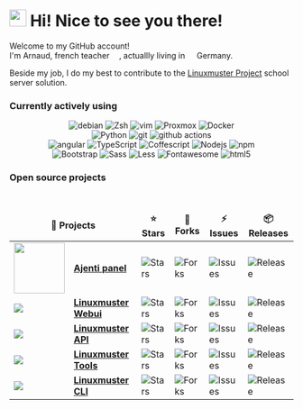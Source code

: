 <h1><img src="https://emojis.slackmojis.com/emojis/images/1643514612/6181/waving_hand_animated.gif?1643514612" width="30"/> Hi! Nice to see you there!</h1>

<p>Welcome to my GitHub account! </br> I'm Arnaud, french teacher <img src="https://cdn-icons-png.flaticon.com/512/323/323315.png" width="13"/>, 
actuallly living in <img src="https://cdn-icons-png.flaticon.com/512/323/323332.png" width="13"/> Germany. 

Beside my job, I do my best to contribute to the [Linuxmuster Project](https://www.linuxmuster.net/de/home/) school server solution.
</p>
<h3>Currently actively using</h3>
<p align="center">
  <img alt="debian" src="https://img.shields.io/badge/-Debian-black?style=flat&logo=debian&logoColor=A3002E" />
  <img alt="Zsh" src="https://img.shields.io/badge/-Zsh-black?style=flat&logo=shell&logoColor=white" />
  <img alt="vim" src="https://img.shields.io/badge/-Vim-019331?style=flat&logo=vim&logoColor=C6C6C6" />
  <img alt="Proxmox" src="https://img.shields.io/badge/-Proxmox-E57000?style=flat&logo=proxmox&logoColor=black" /> 
  <img alt="Docker" src="https://img.shields.io/badge/-Docker-46a2f1?style=flat&logo=docker&logoColor=white" />
  <br />
  <img alt="Python" src="https://img.shields.io/badge/-Python-346F9E?style=flat&logo=python&logoColor=FFD641" />
  <img alt="git" src="https://img.shields.io/badge/-Git-F05032?style=flat&logo=git&logoColor=white" />
  <img alt="github actions" src="https://img.shields.io/badge/-Github_Actions-2088FF?style=flat&logo=github-actions&logoColor=white" />
  <br />
  <img alt="angular" src="https://img.shields.io/badge/-Angular-DD0031?style=flat&logo=angular&logoColor=white" />
  <img alt="TypeScript" src="https://img.shields.io/badge/-TypeScript-007ACC?style=flat&logo=typescript&logoColor=white" />
  <img alt="Coffescript" src="https://img.shields.io/badge/-Coffeescript-3E2723?style=flat&logo=coffeescript&logoColor=white" />
  <img alt="Nodejs" src="https://img.shields.io/badge/-Node.js-43853d?style=flat&logo=Node.js&logoColor=white" />
  <img alt="npm" src="https://img.shields.io/badge/-NPM-CB3837?style=flat&logo=npm&logoColor=white" />
  <br />
  <img alt="Bootstrap" src="https://img.shields.io/badge/-Bootstrap-7511F6?style=flat&logo=bootstrap&logoColor=white" />
  <img alt="Sass" src="https://img.shields.io/badge/-Sass-CC6699?style=flat&logo=sass&logoColor=white" />
  <img alt="Less" src="https://img.shields.io/badge/-Less-1D365D?style=flat&logo=less&logoColor=white" />
  <img alt="Fontawesome" src="https://img.shields.io/badge/-FontAwesome-2186DF?style=flat&logo=fontawesome&logoColor=white" />
  <img alt="html5" src="https://img.shields.io/badge/-HTML5-E34F26?style=flat&logo=html5&logoColor=white" />
</p>
<h3>Open source projects</h3>
<table align="center">
  <thead align="center">
    <tr border: none;>
      <td colspan="2"><b>🚧 Projects</b></td>
      <td><b>⭐ Stars</b></td>
      <td><b>🌱 Forks</b></td>
      <td><b>⚡ Issues</b></td>
      <td><b>📦 Releases</b></td>
    </tr>
  </thead>
  <tbody>
    <tr>
      <td align="center"><img src="https://raw.githubusercontent.com/ajenti/ajenti/master/docs/img/Logo.png" width="90" /></td>
      <td><a href="https://github.com/ajenti/ajenti"><b>Ajenti panel</b></a></td>
      <td><img alt="Stars" src="https://img.shields.io/github/stars/ajenti/ajenti?style=flat&labelColor=343b41"/></td>
      <td><img alt="Forks" src="https://img.shields.io/github/forks/ajenti/ajenti?style=flat&labelColor=343b41"/></td>
      <td><img alt="Issues" src="https://img.shields.io/github/issues/ajenti/ajenti?style=flat&labelColor=343b41"/></td>
      <td><img alt="Release" src="https://img.shields.io/github/v/release/ajenti/ajenti?style=flat&labelColor=343b41&display_name=release&include_prereleases&sort=date"/></td>
    </tr>
    <tr>
      <td align="center"><img src="https://avatars.githubusercontent.com/u/1512630?s=30" style="display:block; margin:0 auto;" /></td>
      <td><a href="https://github.com/linuxmuster/linuxmuster-webui7"><b>Linuxmuster Webui</b></a></td>
      <td><img alt="Stars" src="https://img.shields.io/github/stars/linuxmuster/linuxmuster-webui7?style=flat&labelColor=343b41"/></td>
      <td><img alt="Forks" src="https://img.shields.io/github/forks/linuxmuster/linuxmuster-webui7?style=flat&labelColor=343b41"/></td>
      <td><img alt="Issues" src="https://img.shields.io/github/issues/linuxmuster/linuxmuster-webui7?style=flat&labelColor=343b41"/></td>
      <td><img alt="Release" src="https://img.shields.io/github/v/release/linuxmuster/linuxmuster-webui7?style=flat&labelColor=343b41&display_name=release&include_prereleases&sort=date"/></td>
    </tr>
    <tr>
      <td align="center"><img src="https://avatars.githubusercontent.com/u/1512630?s=30" style="display:block; margin:0 auto;" /></td>
      <td><a href="https://github.com/linuxmuster/linuxmuster-api"><b>Linuxmuster API</b></a></td>
      <td><img alt="Stars" src="https://img.shields.io/github/stars/linuxmuster/linuxmuster-api?style=flat&labelColor=343b41"/></td>
      <td><img alt="Forks" src="https://img.shields.io/github/forks/linuxmuster/linuxmuster-api?style=flat&labelColor=343b41"/></td>
      <td><img alt="Issues" src="https://img.shields.io/github/issues/linuxmuster/linuxmuster-api?style=flat&labelColor=343b41"/></td>
      <td><img alt="Release" src="https://img.shields.io/github/v/release/linuxmuster/linuxmuster-api?style=flat&labelColor=343b41&display_name=release&include_prereleases&sort=date"/></td>
    </tr>
    <tr>
      <td align="center"><img src="https://avatars.githubusercontent.com/u/1512630?s=30" style="display:block; margin:0 auto;" /></td>
      <td><a href="https://github.com/linuxmuster/linuxmuster-tools7"><b>Linuxmuster Tools</b></a></td>
      <td><img alt="Stars" src="https://img.shields.io/github/stars/linuxmuster/linuxmuster-tools7?style=flat&labelColor=343b41"/></td>
      <td><img alt="Forks" src="https://img.shields.io/github/forks/linuxmuster/linuxmuster-tools7?style=flat&labelColor=343b41"/></td>
      <td><img alt="Issues" src="https://img.shields.io/github/issues/linuxmuster/linuxmuster-tools7?style=flat&labelColor=343b41"/></td>
      <td><img alt="Release" src="https://img.shields.io/github/v/release/linuxmuster/linuxmuster-tools7?style=flat&labelColor=343b41&display_name=release&include_prereleases&sort=date"/></td>
    </tr>
    <tr>
      <td align="center"><img src="https://avatars.githubusercontent.com/u/1512630?s=30" style="display:block; margin:0 auto;" /></td>
      <td><a href="https://github.com/linuxmuster/linuxmuster-cli7"><b>Linuxmuster CLI</b></a></td>
      <td><img alt="Stars" src="https://img.shields.io/github/stars/linuxmuster/linuxmuster-cli7?style=flat&labelColor=343b41"/></td>
      <td><img alt="Forks" src="https://img.shields.io/github/forks/linuxmuster/linuxmuster-cli7?style=flat&labelColor=343b41"/></td>
      <td><img alt="Issues" src="https://img.shields.io/github/issues/linuxmuster/linuxmuster-cli7?style=flat&labelColor=343b41"/></td>
      <td><img alt="Release" src="https://img.shields.io/github/v/release/linuxmuster/linuxmuster-cli7?style=flat&labelColor=343b41&display_name=release&include_prereleases&sort=date"/></td>
    </tr>
  </tbody>
</table>
